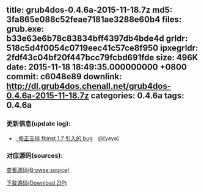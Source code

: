 title: grub4dos-0.4.6a-2015-11-18.7z
md5: 3fa865e088c52feae7181ae3288e60b4
files:
  grub.exe: b33e63e6b78c83834bff4397db4bde4d
  grldr: 518c5d4f0054c0719eec41c57ce8f950
  ipxegrldr: 2fdf43c04bf20f447bcc79fcbd691fde
size: 496K
date: 2015-11-18 18:49:35.000000000 +0800
commit: c6048e89
downlink: http://dl.grub4dos.chenall.net/grub4dos-0.4.6a-2015-11-18.7z
categories: 0.4.6a
tags: 0.4.6a
---


### 更新信息(update log):
  * [﻿. 修正支持 fbinst 1.7 引入的 bug](https://github.com/chenall/grub4dos/commit/c6048e89b7e5c43c1a65a0f5afa330f555d13347)　@[yaya]

### 对应源码(sources):
  [查看源码(Browse source)](https://github.com/chenall/grub4dos/tree/c6048e89b7e5c43c1a65a0f5afa330f555d13347)

  [下载源码(Download ZIP)](https://github.com/chenall/grub4dos/archive/c6048e89b7e5c43c1a65a0f5afa330f555d13347.zip)
